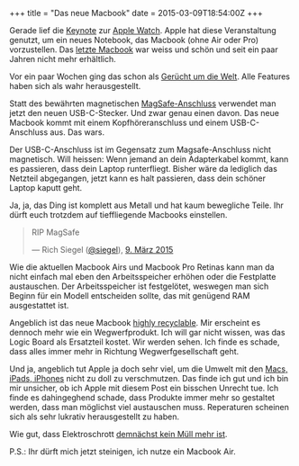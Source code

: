+++
title = "Das neue Macbook"
date = 2015-03-09T18:54:00Z
+++


Gerade lief die [Keynote](http://www.apple.com/live/2015-mar-event/) zur [Apple Watch](https://de.wikipedia.org/wiki/Apple_Watch). Apple hat diese Veranstaltung genutzt, um ein neues Notebook, das Macbook (ohne Air oder Pro) vorzustellen. Das [letzte Macbook](https://de.wikipedia.org/wiki/MacBook) war weiss und schön und seit ein paar Jahren nicht mehr erhältlich.

Vor ein paar Wochen ging das schon als [Gerücht um die Welt](http://www.macrumors.com/roundup/retina-macbook-air/). Alle Features haben sich als wahr herausgestellt.

Statt des bewährten magnetischen [MagSafe-Anschluss](https://de.wikipedia.org/wiki/MagSafe) verwendet man jetzt den neuen USB-C-Stecker. Und zwar genau einen davon. Das neue Macbook kommt mit einem Kopfhöreranschluss und einem USB-C-Anschluss aus. Das wars.

Der USB-C-Anschluss ist im Gegensatz zum Magsafe-Anschluss nicht magnetisch. Will heissen: Wenn jemand an dein Adapterkabel kommt, kann es passieren, dass dein Laptop runterfliegt. Bisher wäre da lediglich das Netzteil abgegangen, jetzt kann es halt passieren, dass dein schöner Laptop kaputt geht.

Ja, ja, das Ding ist komplett aus Metall und hat kaum bewegliche Teile. Ihr dürft euch trotzdem auf tieffliegende Macbooks einstellen.

> RIP MagSafe
>
> — Rich Siegel ([@siegel](https://twitter.com/siegel/)), [9. März 2015](https://twitter.com/siegel/status/574989455821529088)

Wie die aktuellen Macbook Airs und Macbook Pro Retinas kann man da nicht einfach mal eben den Arbeitsspeicher erhöhen oder die Festplatte austauschen. Der Arbeitsspeicher ist festgelötet, weswegen man sich Beginn für ein Modell entscheiden sollte, das mit genügend RAM ausgestattet ist.

Angeblich ist das neue Macbook [highly recyclable](http://images.apple.com/live/2015-mar-event/images/a6af331ff0dac97c0fc8aea3f33756cf8db0b5b1_large.jpg). Mir erscheint es dennoch mehr wie ein Wegwerfprodukt. Ich will gar nicht wissen, was das Logic Board als Ersatzteil kostet. Wir werden sehen. Ich finde es schade, dass alles immer mehr in Richtung Wegwerfgesellschaft geht.

Und ja, angeblich tut Apple ja doch sehr viel, um die Umwelt mit den [Macs, iPads, iPhones](http://www.apple.com/de/environment/reports/) nicht zu doll zu verschmutzen. Das finde ich gut und ich bin mir unsicher, ob ich Apple mit diesem Post ein bisschen Unrecht tue. Ich finde es dahingeghend schade, dass Produkte immer mehr so gestaltet werden, dass man möglichst viel austauschen muss. Reperaturen scheinen sich als sehr lukrativ herausgestellt zu haben.

Wie gut, dass Elektroschrott [demnächst kein Müll mehr ist](http://www.zeit.de/politik/deutschland/2015-03/elektro-gesetz-elektroschrott-barbara-hendricks-recycling).

P.S.: Ihr dürft mich jetzt steinigen, ich nutze ein Macbook Air.
